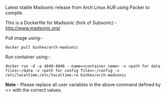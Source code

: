 Latest stable Madsonic release from Arch Linux AUR using Packer to compile.

This is a Dockerfile for Madsonic (fork of Subsonic) - http://www.madsonic.org/

Pull image using:-

```
docker pull binhex/arch-madsonic
```

Run container using:-

```
docker run -d -p 4040:4040 --name=<container name> -v <path for data files>:/data -v <path for config files>:/config -v /etc/localtime:/etc/localtime:ro binhex/arch-madsonic
```

**Note** - Please replace all user variables in the above command defined by <> with the correct values.